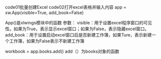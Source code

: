 code01批量创建Excel
code02打开excel表格并输入内容
app = xw.App(visible=True, add_book=False)

App()是xlwings模块中的函数
参数：
visible：用于设置excel程序窗口的可见性。如果为True，表示显示excel窗口；如果为False，表示隐藏excel窗口。
add_book：用于设置启动excel窗口后是否新建工作簿，如果Ture，表示新建一个工作簿，如果为False表示不新建工作簿

workbook = app.books.add()
add（）为books对象的函数